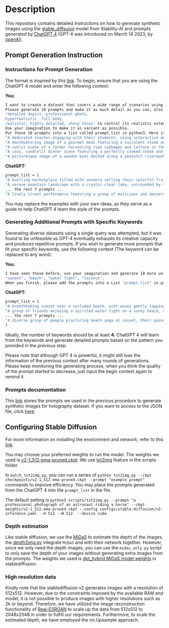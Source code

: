 # Description
This repository contains detailed instructions on how to generate synthetic images using the [stable_diffsuion](https://github.com/Stability-AI/stablediffusion) model from Stability-AI and prompts generated by [ChatGPT 4](https://chat.openai.com/) (GPT-4 was introduced on March 14 2023, by [openAI](https://openai.com/blog/chatgpt)).
## Prompt Generation Instruction

### Instructions for Prompt Generation
The format is inspired by this [link](https://stable-diffusion-art.com/prompt-guide/).
To begin, ensure that you are using the ChatGPT 4 model and enter the following context:

**You:**
```bash
I want to create a dataset that covers a wide range of scenarios using diffusion model, choose prompts that represent different objects, scenes, and lighting conditions. 
Please generate 10 prompts and make it as much detail as you can, also add extra prompt like: 
"detailed depict, professional photo, 
hyperrealistic, full body, 
realistic, highly detailed, sharp focus" to control its realistic extent.
Use your imagination to make it as variant as possible. 
Put these 10 prompts into a list called prompt_list in python3. Here is some examples: 
"A dedicated teacher engaging with their students, using interactive methods to inspire curiosity and foster a love of learning. Capture the passion of the teacher, the attentiveness of the students, and the vibrant atmosphere of the classroom.",
"A mouthwatering image of a gourmet meal featuring a succulent steak and a tender lobster, accompanied by a medley of fresh, seasonal vegetables. Capture the artful presentation, the appetizing colors and textures, and the enticing aroma of the dish.",
"A sunlit scene of a farmer harvesting ripe cabbages and lettuce in their abundant garden, with the fruits of their labor piled high in a nearby basket. Capture the satisfaction of a successful harvest, the vibrant colors of the produce, and the connection between the farmer and the earth.",
"A cozy, candlelit dinner scene featuring a perfectly cooked steak and lobster, with a couple enjoying the intimate atmosphere and each other's company. Capture the romance of the moment, the enticing aroma of the meal, and the warmth of their connection.",
"A picturesque image of a wooden boat docked along a peaceful riverbank, with the sun setting behind the distant mountains. Capture the tranquility of the scene, the intricate details of the boat, and the breathtaking colors of the sky."

```
**ChatGPT:**
```bash
prompt_list = [
"A bustling marketplace filled with vendors selling their colorful fruits, vegetables, and spices, with customers haggling over prices. Capture the dynamic energy, vibrant colors, and the diverse array of textures and aromas. Include detailed depict, professional photo, hyperrealistic, full body, realistic, highly detailed, and sharp focus.",
"A serene mountain landscape with a crystal-clear lake, surrounded by tall trees and a gentle waterfall. Capture the beauty of nature, the stillness of the water, the depth of the landscape, and the soothing sound of the waterfall. Include detailed depict, professional photo, hyperrealistic, full body, realistic, highly detailed, and sharp focus.",
... the rest 7 prompts ...
"A lively street performance featuring a group of musicians and dancers entertaining a captivated audience. Capture the joy of the performers, the energy of the music, and the engagement of the crowd. Include detailed depict, professional photo, hyperrealistic, full body, realistic, highly detailed, and sharp focus."]

```
You may replace the examples with your own ideas, as they serve as a guide to help ChatGPT 4 learn the style of the prompts.

### Generating Additional Prompts with Specific Keywords
Generating diverse datasets using a single query was attempted, but it was found to be unfeasible as GPT-4 eventually exhausts its creative capacity and produces repetitive prompts. If you wish to generate more prompts that fit your specific keywords, use the following context (The keyword can be replaced to any word): 

**You:**
```bash
I have seen these before, use your imagination and generate 10 more unique prompts, please reference the following keywords: 
"sunset", "beach", "water fight", "coconut".
When you finish, please add the prompts into a List "prompt_list" in python3.
```


**ChatGPT:**
```bash
prompt_list = [
"A breathtaking sunset over a secluded beach, with waves gently lapping against the shore and a warm breeze rustling through the palm trees. Capture the vibrant colors of the sky, the peaceful atmosphere, and the soft textures of the sand. Include detailed depict, professional photo, hyperrealistic, full body, realistic, highly detailed, and sharp focus.",
"A group of friends enjoying a spirited water fight on a sunny beach, armed with water guns and balloons. Capture the excitement, laughter, and camaraderie, as well as the sparkling water droplets in the air. Include detailed depict, professional photo, hyperrealistic, full body, realistic, highly detailed, and sharp focus.",
... the rest 7 prompts ...
"A diverse group of people practicing beach yoga at sunset, their poses silhouetted against the vibrant colors of the sky. Capture the tranquility of the scene, the focus of the participants, and the connection to nature. Include detailed depict, professional photo, hyperrealistic, full body, realistic, highly detailed, and sharp focus."
]
```

Ideally, the number of keywords should be at least **4**. ChatGPT 4 will learn from the keywords and generate detailed prompts based on the pattern you provided in the previous step. 

Please note that although GPT 4 is powerful, it might still lose the information of the previous context after many rounds of generations. Please keep monitoring the generating process, when you think the quality of the prompt started to decrease, just input the begin context again to remind it.

### Prompts documentation
This [link](https://docs.google.com/document/d/1cyjlWTom3U2-AbJfjuCILe_MPa1JXwxdz90z6r49Kes/edit?usp=sharing) stores the prompts we used in the previous procedure to generate synthetic images for holography dataset. If you want to access to the JSON file, click [here](https://drive.google.com/file/d/1uNUx_kePduC4MsQ_k019xjBcMujwEEGd/view?usp=share_link).


## Configuring Stable Diffusion
For more information on installing the environment and network, refer to this [link](https://github.com/Stability-AI/stablediffusion#reference-sampling-script).

You may choose your preferred weights to run the model. The weights we used is [v2-1_512-ema-pruned.ckpt](https://huggingface.co/stabilityai/stable-diffusion-2-1-base/blob/main/v2-1_512-ema-pruned.ckpt). 
We use [txt2img](https://github.com/Stability-AI/stablediffusion/blob/main/scripts/txt2img.py) feature in the scripts folder. 

In `batch_txt2img.py`, you can run a series of `python txt2img.py --ckpt checkpoints/v2-1_512-ema-pruned.ckpt --prompt "example prompt"` commands to improve efficiency. You may place the prompts generated from the ChatGPT 4 into the `prompt_list` in the file. 

The default setting is `python3 scripts/txt2img.py --prompt "a professional photograph of an astronaut riding a horse" --ckpt weights/v2-1_512-ema-pruned.ckpt --config configs/stable-diffusion/v2-inference.yaml --H 512 --W 512  --device cuda`


### Depth estimation
Like stable diffusion, we use the [MiDaS](https://github.com/isl-org/MiDaS) to estimate the depth of the images, the [depth2img.py](https://github.com/Stability-AI/stablediffusion/blob/main/scripts/gradio/depth2img.py) integrate `MiDaS` and with their network together.
However, since we only need the depth images, you can use the `midas_only.py` script to only save the depth of your images without generating extra images from the prompts. The weights we used is [dpt_hybrid MiDaS model weights](https://github.com/Stability-AI/stablediffusion#depth-conditional-stable-diffusion) in stablediffusion.

### High resolution data
Kindly note that the stablediffusion v2 generates images with a resolution of 512x512. However, due to the constraints imposed by the available RAM and model, it is not possible to produce images with higher resolutions such as 2k or beyond. Therefore, we have utilized the image reconstruction functionality of [Real-ESRGAN](https://github.com/xinntao/Real-ESRGAN) to scale up the data from 512x512 to 2048x2048 in order to fulfill our requirements. Furthermore, to scale the estimated depth, we have employed the nn.Upsample approach.

